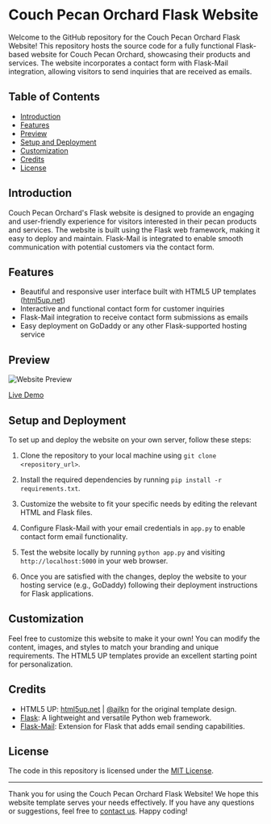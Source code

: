 # Couch Pecan Orchard Flask Website



Welcome to the GitHub repository for the Couch Pecan Orchard Flask Website! This repository hosts the source code for a fully functional Flask-based website for Couch Pecan Orchard, showcasing their products and services. The website incorporates a contact form with Flask-Mail integration, allowing visitors to send inquiries that are received as emails.

## Table of Contents

- [Introduction](#introduction)
- [Features](#features)
- [Preview](#preview)
- [Setup and Deployment](#setup-and-deployment)
- [Customization](#customization)
- [Credits](#credits)
- [License](#license)

## Introduction

Couch Pecan Orchard's Flask website is designed to provide an engaging and user-friendly experience for visitors interested in their pecan products and services. The website is built using the Flask web framework, making it easy to deploy and maintain. Flask-Mail is integrated to enable smooth communication with potential customers via the contact form.

## Features

- Beautiful and responsive user interface built with HTML5 UP templates ([html5up.net](https://html5up.net))
- Interactive and functional contact form for customer inquiries
- Flask-Mail integration to receive contact form submissions as emails
- Easy deployment on GoDaddy or any other Flask-supported hosting service

## Preview

![Website Preview](static/images-og/preview-1.png)

[Live Demo](#) 

## Setup and Deployment

To set up and deploy the website on your own server, follow these steps:

1. Clone the repository to your local machine using `git clone <repository_url>`.

2. Install the required dependencies by running `pip install -r requirements.txt`.

3. Customize the website to fit your specific needs by editing the relevant HTML and Flask files.

4. Configure Flask-Mail with your email credentials in `app.py` to enable contact form email functionality.

5. Test the website locally by running `python app.py` and visiting `http://localhost:5000` in your web browser.

6. Once you are satisfied with the changes, deploy the website to your hosting service (e.g., GoDaddy) following their deployment instructions for Flask applications.

## Customization

Feel free to customize this website to make it your own! You can modify the content, images, and styles to match your branding and unique requirements. The HTML5 UP templates provide an excellent starting point for personalization.

## Credits

- HTML5 UP: [html5up.net](https://html5up.net) | [@ajlkn](https://github.com/ajlkn) for the original template design.
- [Flask](https://flask.palletsprojects.com/): A lightweight and versatile Python web framework.
- [Flask-Mail](https://pythonhosted.org/Flask-Mail/): Extension for Flask that adds email sending capabilities.

## License

The code in this repository is licensed under the [MIT License](LICENSE).

---

Thank you for using the Couch Pecan Orchard Flask Website! We hope this website template serves your needs effectively. If you have any questions or suggestions, feel free to [contact us](mailto:your_email@example.com). Happy coding!